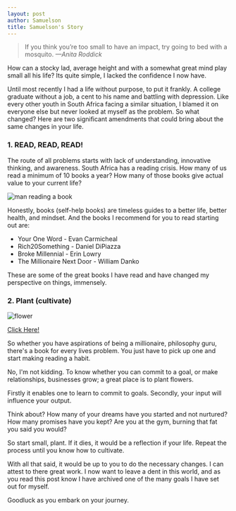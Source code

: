 ```yaml
---
layout: post
author: Samuelson
title: Samuelson's Story
---
```


> If you think you’re too small to have an impact, try going to bed with a mosquito.
>*—Anita Roddick*

How can a stocky lad, average height and with a somewhat great mind play small all his life? Its quite simple, I lacked the confidence I now have. 

Until most recently I had a life without purpose, to put it frankly. A college graduate without a job, a cent to his name and battling with depression. 
Like every other youth in South Africa facing a similar situation, I blamed it on everyone else but never looked at myself as the problem. So what changed?
Here are two significant amendments that could bring about the same changes in your life.

### 1. READ, READ, READ!

The route of all problems starts with lack of understanding, innovative thinking, and awareness.
South Africa has a reading crisis. How many of us read a minimum of 10 books a year? How many of those books give actual value to your current life?

![man reading a book]({{site.baseurl}}/assets/images/samuelson/read.jpg)

Honestly, books (self-help books) are timeless guides to a better life, better health, and mindset.  And the books I recommend for you to read starting out are:

* Your One Word - Evan Carmicheal
* Rich20Something - Daniel DiPiazza
* Broke Millennial - Erin Lowry
* The Millionaire Next Door - William Danko

These are some of the great books I have read and have changed my perspective on things, immensely. 

### 2. Plant (cultivate)
![flower]({{site.baseurl}}/assets/images/samuelson/cultivate.jpg)

<a href="http://502dfppev1ez2ocilho92fclaf.hop.clickbank.net/" target="_top">Click Here!</a>


So whether you have aspirations of being a millionaire, philosophy guru, there's a book for every lives problem. You just have to pick up one and start making reading a habit.


No, I'm not kidding. 
To know whether you can commit to a goal, or make relationships, businesses grow; a great place is to plant flowers. 

Firstly it enables one to learn to commit to goals.  Secondly,  your input will influence your output.

Think about? How many of your dreams have you started and not nurtured? How many promises have you kept? Are you at the gym, burning that fat you said you would?

So start small, plant. If it dies, it would be a reflection if your life. Repeat the process until you know how to cultivate.

With all that said, it would be up to you to do the necessary changes. I can attest to there great work. 
I now want to leave a dent in this world, and as you read this post know I have archived one of the many goals I have set out for myself.

Goodluck as you embark on your journey.
